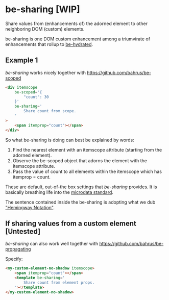 # be-sharing [WIP]

Share values from (enhancements of) the adorned element to other neighboring DOM (custom) elements.

be-sharing is one DOM custom enhancement among a triumvirate of enhancements that rollup to [be-hydrated](https://github.com/bahrus/be-hydrated).

## Example 1

*be-sharing* works nicely together with https://github.com/bahrus/be-scoped

```html
<div itemscope 
    be-scoped='{
        "count": 30
    }'
    be-sharing='
        Share count from scope.
    '
>
    <span itemprop="count"></span>
</div>
```



So what be-sharing is doing can best be explained by words:

1.  Find the nearest element with an itemscope attribute (starting from the adorned element).
2.  Observe the be-scoped object that adorns the element with the itemscope attribute.
3.  Pass the value of count to all elements within the itemscope which has itemprop = count.


These are default, out-of-the box settings that *be-sharing* provides.  It is basically breathing life into the [microdata standard](https://developer.mozilla.org/en-US/docs/Web/HTML/Microdata).

The sentence contained inside the be-sharing is adopting what we dub ["Hemingway Notation"](https://bookanalysis.com/ernest-hemingway/writing-style/).

## If sharing values from a custom element [Untested]

*be-sharing* can also work well together with https://github.com/bahrus/be-propagating

Specify:

```html
<my-custom-element-no-shadow itemscope>
    <span itemprop="count"></span>
    <template be-sharing='
        Share count from element props.
    '></template>
</my-custom-element-no-shadow>
```




